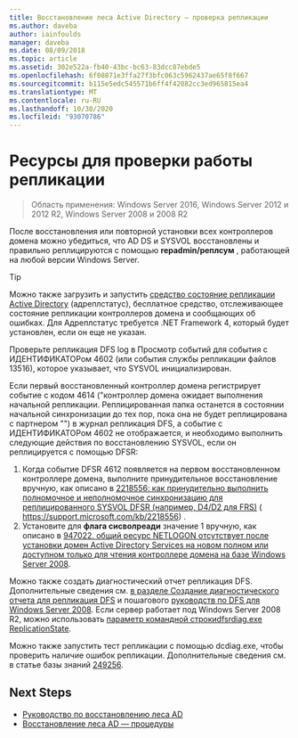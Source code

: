 ```yaml
---
title: Восстановление леса Active Directory — проверка репликации
ms.author: daveba
author: iainfoulds
manager: daveba
ms.date: 08/09/2018
ms.topic: article
ms.assetid: 302e522a-fb40-43bc-bc63-83dcc87ebde5
ms.openlocfilehash: 6f08871e3ffa27f3bfc063c5962437ae65f8f667
ms.sourcegitcommit: b115e5edc545571b6ff4f42082cc3ed965815ea4
ms.translationtype: MT
ms.contentlocale: ru-RU
ms.lasthandoff: 10/30/2020
ms.locfileid: "93070786"
---
```

# <a name="resources-to-verify-replication-is-working"></a>Ресурсы для проверки работы репликации

>Область применения: Windows Server 2016, Windows Server 2012 и 2012 R2, Windows Server 2008 и 2008 R2

После восстановления или повторной установки всех контроллеров домена можно убедиться, что AD DS и SYSVOL восстановлены и правильно реплицируются с помощью **repadmin/реплсум** , работающей на любой версии Windows Server.

> [!TIP]
> Можно также загрузить и запустить [средство состояние репликации Active Directory](https://www.microsoft.com/download/details.aspx?id=30005) (адреплстатус), бесплатное средство, отслеживающее состояние репликации контроллеров домена и сообщающих об ошибках. Для Адреплстатус требуется .NET Framework 4, который будет установлен, если он еще не указан.

Проверьте репликация DFS log в Просмотр событий для события с ИДЕНТИФИКАТОРом 4602 (или события службы репликации файлов 13516), которое указывает, что SYSVOL инициализирован.

Если первый восстановленный контроллер домена регистрирует событие с кодом 4614 ("контроллер домена ожидает выполнения начальной репликации. Реплицированная папка останется в состоянии начальной синхронизации до тех пор, пока она не будет реплицирована с партнером "") в журнал репликация DFS, а событие с ИДЕНТИФИКАТОРом 4602 не отображается, и необходимо выполнить следующие действия по восстановлению SYSVOL, если он реплицируется с помощью DFSR:

1. Когда событие DFSR 4612 появляется на первом восстановленном контроллере домена, выполните принудительное восстановление вручную, как описано в [2218556: как принудительно выполнить полномочное и неполномочное синхронизацию для реплицированного SYSVOL DFSR (например, D4/D2 для FRS)](https://support.microsoft.com/kb/2218556) ( https://support.microsoft.com/kb/2218556) .
2. Установите для **флага сисволреади** значение 1 вручную, как описано в [947022. общий ресурс NETLOGON отсутствует после установки домен Active Directory Services на новом полном или доступном только для чтения контроллере домена на базе Windows Server 2008](https://support.microsoft.com/kb/947022).

Можно также создать диагностический отчет репликация DFS. Дополнительные сведения см. [в разделе Создание диагностического отчета для репликация DFS](/previous-versions/windows/it-pro/windows-server-2008-R2-and-2008/cc754227(v=ws.11)) и пошагового [руководств по DFS для Windows Server 2008](/previous-versions/windows/it-pro/windows-server-2008-R2-and-2008/cc754227(v=ws.11)). Если сервер работает под Windows Server 2008 R2, можно использовать [ параметр командной строкиdfsrdiag.exe ReplicationState](/previous-versions/windows/it-pro/windows-server-2008-R2-and-2008/cc754227(v=ws.11)).

Можно также запустить тест репликации с помощью dcdiag.exe, чтобы проверить наличие ошибок репликации. Дополнительные сведения см. в статье базы знаний [249256](https://support.microsoft.com/kb/249256).

## <a name="next-steps"></a>Next Steps

- [Руководство по восстановлению леса AD](AD-Forest-Recovery-Guide.md)
- [Восстановление леса AD — процедуры](AD-Forest-Recovery-Procedures.md)
